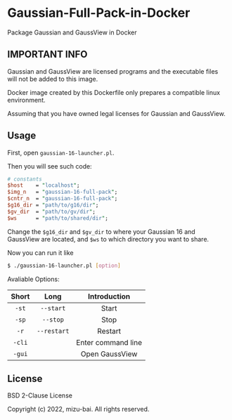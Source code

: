 # Gaussian-Full-Pack-in-Docker

Package Gaussian and GaussView in Docker

## IMPORTANT INFO

Gaussian and GaussView are licensed programs and the executable files will not be added to this image.

Docker image created by this Dockerfile only prepares a compatible linux environment.

Assuming that you have owned legal licenses for Gaussian and GaussView.

## Usage

First, open `gaussian-16-launcher.pl`.

Then you will see such code:

```perl
# constants
$host    = "localhost";
$img_n   = "gaussian-16-full-pack";
$cntr_n  = "gaussian-16-full-pack";
$g16_dir = "path/to/g16/dir";
$gv_dir  = "path/to/gv/dir";
$ws      = "path/to/shared/dir";
```

Change the `$g16_dir` and `$gv_dir` to where your Gaussian 16 and GaussView are located, and `$ws` to which directory you want to share.

Now you can run it like

```sh
$ ./gaussian-16-launcher.pl [option]
```

Avaliable Options:

| Short  |    Long     |    Introduction    |
|:------:|:-----------:|:------------------:|
| `-st`  |  `--start`  |       Start        |
| `-sp`  |  `--stop`   |        Stop        |
|  `-r`  | `--restart` |      Restart       |
| `-cli` |             | Enter command line |
| `-gui` |             |   Open GaussView   |

## License

BSD 2-Clause License

Copyright (c) 2022, mizu-bai. All rights reserved.
